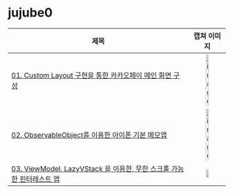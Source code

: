 # jujube0

|제목|캡쳐 이미지|
|---|:---:|
|[01. Custom Layout 구현을 통한 카카오페이 메인 화면 구성](./01-kakaopay-main/01-kakaopay-main.md)|<img width=30% alt="image" src="https://user-images.githubusercontent.com/60654009/214060192-decb711f-6c62-4030-95bc-3a52f18211ef.png">|
|[02. ObservableObject를 이용한 아이폰 기본 메모앱](./02-iphone-memo/02.md)|<img width=30% alt="image" src="https://user-images.githubusercontent.com/60654009/216044261-c6e9c7cb-ec32-41f1-b8b7-503e29fb7c08.png">|
|[03. ViewModel, LazyVStack 을 이용한, 무한 스크롤 가능한 핀터레스트 앱](./03-pinterest/03.md)|<img width=30% src="https://user-images.githubusercontent.com/60654009/217516073-f3d497a2-443a-48aa-a66d-ef5d589a060b.png">|

